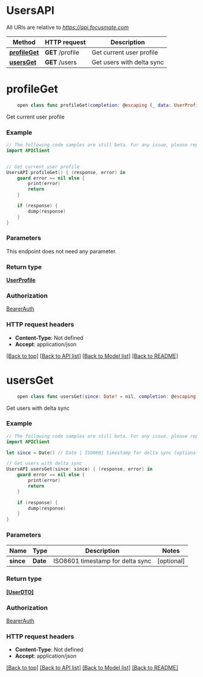 # UsersAPI

All URIs are relative to *https://api.focusmate.com*

Method | HTTP request | Description
------------- | ------------- | -------------
[**profileGet**](UsersAPI.md#profileget) | **GET** /profile | Get current user profile
[**usersGet**](UsersAPI.md#usersget) | **GET** /users | Get users with delta sync


# **profileGet**
```swift
    open class func profileGet(completion: @escaping (_ data: UserProfile?, _ error: Error?) -> Void)
```

Get current user profile

### Example
```swift
// The following code samples are still beta. For any issue, please report via http://github.com/OpenAPITools/openapi-generator/issues/new
import APIClient


// Get current user profile
UsersAPI.profileGet() { (response, error) in
    guard error == nil else {
        print(error)
        return
    }

    if (response) {
        dump(response)
    }
}
```

### Parameters
This endpoint does not need any parameter.

### Return type

[**UserProfile**](UserProfile.md)

### Authorization

[BearerAuth](../README.md#BearerAuth)

### HTTP request headers

 - **Content-Type**: Not defined
 - **Accept**: application/json

[[Back to top]](#) [[Back to API list]](../README.md#documentation-for-api-endpoints) [[Back to Model list]](../README.md#documentation-for-models) [[Back to README]](../README.md)

# **usersGet**
```swift
    open class func usersGet(since: Date? = nil, completion: @escaping (_ data: [UserDTO]?, _ error: Error?) -> Void)
```

Get users with delta sync

### Example
```swift
// The following code samples are still beta. For any issue, please report via http://github.com/OpenAPITools/openapi-generator/issues/new
import APIClient

let since = Date() // Date | ISO8601 timestamp for delta sync (optional)

// Get users with delta sync
UsersAPI.usersGet(since: since) { (response, error) in
    guard error == nil else {
        print(error)
        return
    }

    if (response) {
        dump(response)
    }
}
```

### Parameters

Name | Type | Description  | Notes
------------- | ------------- | ------------- | -------------
 **since** | **Date** | ISO8601 timestamp for delta sync | [optional] 

### Return type

[**[UserDTO]**](UserDTO.md)

### Authorization

[BearerAuth](../README.md#BearerAuth)

### HTTP request headers

 - **Content-Type**: Not defined
 - **Accept**: application/json

[[Back to top]](#) [[Back to API list]](../README.md#documentation-for-api-endpoints) [[Back to Model list]](../README.md#documentation-for-models) [[Back to README]](../README.md)

